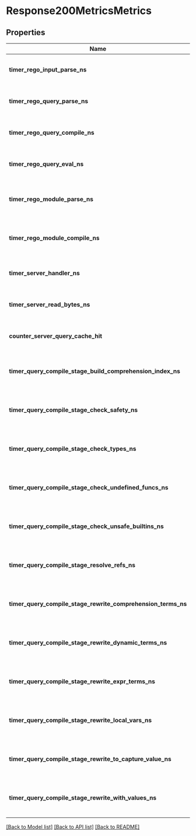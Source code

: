 # Response200MetricsMetrics


## Properties
Name | Type | Description | Notes
------------ | ------------- | ------------- | -------------
**timer_rego_input_parse_ns** | **Float64** | Time taken (in nanonseconds) to parse the input | [optional] [default to nothing]
**timer_rego_query_parse_ns** | **Float64** | Time taken (in nanoseconds) to parse the query | [optional] [default to nothing]
**timer_rego_query_compile_ns** | **Float64** | Time taken (in nanoseconds) to compile the query | [optional] [default to nothing]
**timer_rego_query_eval_ns** | **Float64** | Time taken (in nanonseconds) to evaluate the query | [optional] [default to nothing]
**timer_rego_module_parse_ns** | **Float64** | Time taken (in nanoseconds) to parse the input policy module | [optional] [default to nothing]
**timer_rego_module_compile_ns** | **Float64** | Time taken (in nanonseconds) to compile the loaded policy modules | [optional] [default to nothing]
**timer_server_handler_ns** | **Float64** | Time taken (in nanoseconds) to handle the API request | [optional] [default to nothing]
**timer_server_read_bytes_ns** | **Float64** | *Description is forthcoming* | [optional] [default to nothing]
**counter_server_query_cache_hit** | **Float64** | *Description is forthcoming* | [optional] [default to nothing]
**timer_query_compile_stage_build_comprehension_index_ns** | **Float64** | (Only returned if &#x60;instrument&#x60; is true.) *Description is forthcoming* | [optional] [default to nothing]
**timer_query_compile_stage_check_safety_ns** | **Float64** | (Only returned if &#x60;instrument&#x60; is true.) *Description is forthcoming* | [optional] [default to nothing]
**timer_query_compile_stage_check_types_ns** | **Float64** | (Only returned if &#x60;instrument&#x60; is true.) *Description is forthcoming* | [optional] [default to nothing]
**timer_query_compile_stage_check_undefined_funcs_ns** | **Float64** | (Only returned if &#x60;instrument&#x60; is true.) *Description is forthcoming* | [optional] [default to nothing]
**timer_query_compile_stage_check_unsafe_builtins_ns** | **Float64** | (Only returned if &#x60;instrument&#x60; is true.) *Description is forthcoming* | [optional] [default to nothing]
**timer_query_compile_stage_resolve_refs_ns** | **Float64** | (Only returned if &#x60;instrument&#x60; is true.) *Description is forthcoming* | [optional] [default to nothing]
**timer_query_compile_stage_rewrite_comprehension_terms_ns** | **Float64** | (Only returned if &#x60;instrument&#x60; is true.) *Description is forthcoming* | [optional] [default to nothing]
**timer_query_compile_stage_rewrite_dynamic_terms_ns** | **Float64** | (Only returned if &#x60;instrument&#x60; is true.) *Description is forthcoming* | [optional] [default to nothing]
**timer_query_compile_stage_rewrite_expr_terms_ns** | **Float64** | (Only returned if &#x60;instrument&#x60; is true.) *Description is forthcoming* | [optional] [default to nothing]
**timer_query_compile_stage_rewrite_local_vars_ns** | **Float64** | (Only returned if &#x60;instrument&#x60; is true.) *Description is forthcoming* | [optional] [default to nothing]
**timer_query_compile_stage_rewrite_to_capture_value_ns** | **Float64** | (Only returned if &#x60;instrument&#x60; is true.) *Description is forthcoming* | [optional] [default to nothing]
**timer_query_compile_stage_rewrite_with_values_ns** | **Float64** | (Only returned if &#x60;instrument&#x60; is true.) *Description is forthcoming* | [optional] [default to nothing]


[[Back to Model list]](../README.md#models) [[Back to API list]](../README.md#api-endpoints) [[Back to README]](../README.md)


